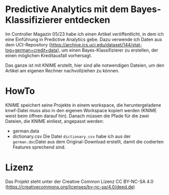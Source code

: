 # Predictive Analytics mit dem Bayes-Klassifizierer entdecken
Im Controller Magazin 05/23 habe ich einen Artikel veröffentlicht, in dem ich eine Einführung in Predictive Analytics gebe. Dazu verwende ich Daten aus dem UCI-Repository (https://archive.ics.uci.edu/dataset/144/stat-log+german+credit+data), um einen Bayes-Klassifizierer zu erstellen, der einen möglichen Kreditausfall vorhersagt.

Das ganze ist mit KNIME erstellt, hier sind alle notwendigen Dateien, um den Artikel am eigenen Rechner nachvollziehen zu können.

# HowTo
KNIME speichert seine Projekte in einem workspace, die heruntergeladene knwf-Datei muss also in den eigenen Workspace kopiert werden (KNIME weist beim öffnen darauf hin). Danach müssen die Pfade für die zwei Dateien, die KNIME einliest, angepasst werden:
- german.data
- dictionary.csv
Die Datei `dictionary.csv` habe ich aus der `german.doc`Datei aus dem Original-Download erstellt, damit die codierten Features sprechend sind.

# Lizenz
Das Projekt steht unter der Creative Common Lizenz CC BY-NC-SA 4.0 (https://creativecommons.org/licenses/by-nc-sa/4.0/deed.de)
